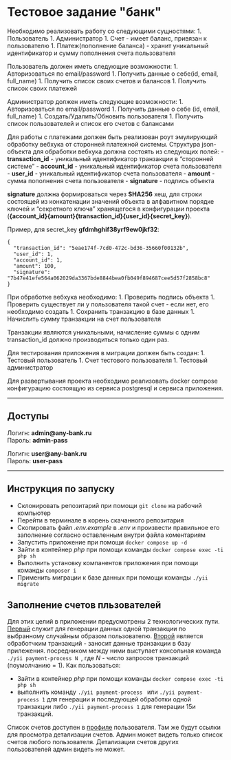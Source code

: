 # Тестовое задание "банк"

Необходимо реализовать работу со следующими сущностями:
    1. Пользователь
    1. Администратор
    1. Счет - имеет баланс, привязан к пользователю
    1. Платеж(пополнение баланса) - хранит уникальный идентификатор и сумму пополнения счета пользователя

Пользователь должен иметь следующие возможности:
    1. Авторизоваться по email/password
    1. Получить данные о себе(id, email, full_name)
    1. Получить список своих счетов и балансов
    1. Получить список своих платежей

Администратор должен иметь следующие возможности:
    1. Авторизоваться по email/password
    1. Получить данные о себе (id, email, full_name)
    1. Создать/Удалить/Обновить пользователя
    1. Получить список пользователей и список его счетов с балансами

Для работы с платежами должен быть реализован роут эмулирующий обработку вебхука от сторонней платежной системы.
Структура json-объекта для обработки вебхука должна состоять из следующих полей:
    - **transaction_id** - уникальный идентификатор транзакции в “сторонней системе”
    - **account_id** - уникальный идентификатор счета пользователя
    - **user_id** - уникальный идентификатор счета пользователя
    - **amount** - сумма пополнения счета пользователя
    - **signature** - подпись объекта

**signature** должна формироваться через **SHA256** хеш, для строки состоящей из конкатенации значений объекта в алфавитном порядке ключей и “секретного ключа” хранящегося в конфигурации проекта (**{account_id}{amount}{transaction_id}{user_id}{secret_key}**).

Пример, для secret_key **gfdmhghif38yrf9ew0jkf32**:
```
{
  "transaction_id": "5eae174f-7cd0-472c-bd36-35660f00132b",
  "user_id": 1,
  "account_id": 1,
  "amount": 100,
  "signature": "7b47e41efe564a062029da3367bde8844bea0fb049f894687cee5d57f2858bc8"
}
```

При обработке вебхука необходимо:
    1. Проверить подпись объекта
    1. Проверить существует ли у пользователя такой счет - если нет, его необходимо создать
    1. Сохранить транзакцию в базе данных
    1. Начислить сумму транзакции на счет пользователя

Транзакции являются уникальными, начисление суммы с одним transaction_id должно производиться только один раз.

Для тестирования приложения в миграции должен быть создан:
    1. Тестовый пользователь
    1. Счет тестового пользователя
    1. Тестовый администратор

Для развертывания проекта необходимо реализовать docker compose конфигурацию состоящую из сервиса postgresql и сервиса приложения.

---

## Доступы

Логигн: __admin@any-bank.ru__
<br>Пароль: __admin-pass__

Логигн: __user@any-bank.ru__
<br>Пароль: __user-pass__

---

## Инструкция по запуску

* Склонировать репозитарий при помощи `git clone` на рабочий компьютер
* Перейти в терминале в корень скачанного репозитария
* Скопировать файл *.env.example* в *.env* и произвести правильное его заполнение согласно оставленным внутри файла коментариям
* Запустить приложение при помощи `docker compose up -d`
* Зайти в контейнер *php* при помощи команды `docker compose exec -ti php sh`
* Выполнить установку компанентов приложения при помощи команды `composer i`
* Применить миграции к базе данных при помощи команды `./yii migrate`

## Заполнение счетов пльзователей

Для этих целий в приложении предусмотрены 2 технологических пути. [Первый](/external-payment-system) служит для генерации данных одной транзакции по выбранному случайным образом пользователю. [Второй](/payment-data-processing) является обработчким транзакций - заносит данные транзакции в базу прилежения. посредником между ними выступает консольная команда `./yii payment-process N `, где *N* - число запросов транзакций (поумолчанию = 1). Как пользоваться:
* Зайти в контейнер *php* при помощи команды `docker compose exec -ti php sh`
* выполнить команду `./yii payment-process ` или `./yii payment-process 1` для генерации и последующей обработки одной транзакции либо `./yii payment-process 1` для генерации 15и транзакций.

Список счетов доступен в [профиле](/profile) пользователя. Там же будут ссылки для просмотра детализации счетов. Админ может видеть только список счетов любого пользователя. Детализации счетов других пользователей админ видеть не может.
